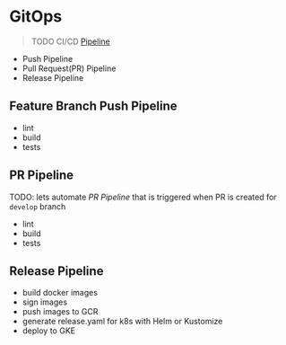 # GitOps

> TODO CI/CD [Pipeline](https://github.com/tektoncd/pipeline/tree/master/tekton)

- Push Pipeline
- Pull Request(PR) Pipeline
- Release Pipeline

## Feature Branch Push Pipeline

- lint
- build
- tests

## PR Pipeline

TODO: lets automate _PR Pipeline_ that is triggered when PR is created for `develop` branch

- lint
- build
- tests

## Release Pipeline

- build docker images
- sign images
- push images to GCR
- generate release.yaml for k8s with Helm or Kustomize
- deploy to GKE
